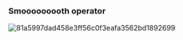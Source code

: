 ### Smooooooooth operator

![81a5997dad458e3ff56c0f3eafa3562bd1892699](https://user-images.githubusercontent.com/5967271/115521042-b68ec900-a2c5-11eb-8602-40b8fbeba4cf.png)
